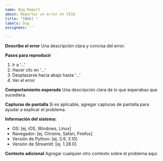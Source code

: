 ```yaml
---
name: Bug Report
about: Reportar un error en VISU
title: "[BUG] "
labels: bug
assignees: ''

---
```


**Describe el error**
Una descripción clara y concisa del error.

**Pasos para reproducir**
1. Ir a '...'
2. Hacer clic en '...'
3. Desplazarse hacia abajo hasta '...'
4. Ver el error

**Comportamiento esperado**
Una descripción clara de lo que esperabas que sucediera.

**Capturas de pantalla**
Si es aplicable, agregar capturas de pantalla para ayudar a explicar el problema.

**Información del sistema:**
 - OS: [ej. iOS, Windows, Linux]
 - Navegador: [ej. Chrome, Safari, Firefox]
 - Versión de Python: [ej. 3.9, 3.10]
 - Versión de Streamlit: [ej. 1.28.0]

**Contexto adicional**
Agregar cualquier otro contexto sobre el problema aquí.
